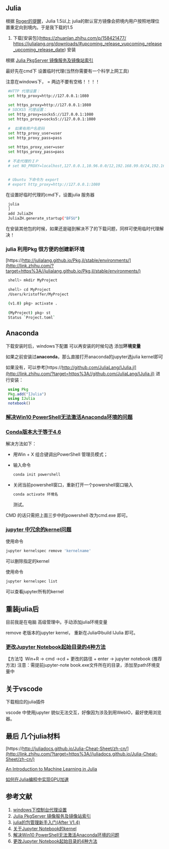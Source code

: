## **Julia**

根据 [Roger的提醒](https://zhuanlan.zhihu.com/p/157571582)，Julia 1.5以上 julia的默认官方镜像会把境内用户按照地理位置重定向到境内。于是我下载的1.5

1. 下载[安装包](https://zhuanlan.zhihu.com/p/158421477/ https://julialang.org/downloads/#upcoming_release_vupcoming_release_upcoming_release_date) 安装

根据 [Julia PkgServer 镜像服务及镜像站索引](http://link.zhihu.com/?target=https%3A//discourse.juliacn.com/t/topic/2969)

最好先在cmd下 设置临时代理(当然你需要有一个科学上网工具)

注意在windows下， = 两边不要有空格！！！！

```bash
 #HTTP 代理设置：
 set http_proxy=http://127.0.0.1:1080
 
 set https_proxy=http://127.0.0.1:1080
 # SOCKS5 代理设置：
 set http_proxy=socks5://127.0.0.1:1080
 set https_proxy=socks5://127.0.0.1:1080
 
 #  如果有用户名密码
 set http_proxy_user=user
 set http_proxy_pass=pass
 
 set https_proxy_user=user
 set https_proxy_pass=pass
 
 # 不走代理的ＩＰ
 # set NO_PROXY=localhost,127.0.0.1,10.96.0.0/12,192.168.99.0/24,192.168.39.0/24
 
 
 # Ubuntu 下命令为 export
 # export http_proxy=http://127.0.0.1:1080
```

在设置好临时代理的cmd下，设置julia 服务器

```bash
 julia
 ]
 add JuliaZH
 JuliaZH.generate_startup("BFSU")
```

在安装其他包的时候，如果还是碰到解决不了的下载问题，同样可使用临时代理解决！



### **julia 利用Pkg 很方便的创建新环境**

[https://http://julialang.github.io/Pkg.jl/stable/environments/](http://link.zhihu.com/?target=https%3A//julialang.github.io/Pkg.jl/stable/environments/)

```bash
 shell> mkdir MyProject
 
 shell> cd MyProject
 /Users/kristoffer/MyProject
 
 (v1.0) pkg> activate .
 
 (MyProject) pkg> st
 Status `Project.toml`
```

## **Anaconda**

下载安装时后，windows下配置 可以再安装的时候勾选 添加**环境变量**



如果之前安装过**anaconda**，那么直接打开anaconda的jupyter选julia kernel即可

如果没有，可以参考[https://http://github.com/JuliaLang/IJulia.jl](http://link.zhihu.com/?target=https%3A//github.com/JuliaLang/IJulia.jl) 进行安装：

```julia
 using Pkg
 Pkg.add("IJulia")
 using IJulia
 notebook()
```



### **[解决Win10 PowerShell无法激活Anaconda环境的问题](http://link.zhihu.com/?target=https%3A//www.cnblogs.com/dereen/p/ps_conda_env.html)**

### **[Conda版本大于等于4.6](http://link.zhihu.com/?target=https%3A//www.cnblogs.com/dereen/p/ps_conda_env.html%233974941405)**

解决方法如下：

- 用Win + X 组合键调出PowerShell 管理员模式；

- 输入命令

  ```powershell
  conda init powershell
  ```

  

- 关闭当前powershell窗口，重新打开一个powershell窗口输入

  ```powershell
  conda activate 环境名
  ```

  测试。

CMD 的话只需把上面三步中的powershell 改为cmd.exe 即可。



### **[jupyter 中冗余的kernel问题](https://zhuanlan.zhihu.com/p/81605893)**

使用命令

```powershell
jupyter kernelspec remove 'kernelname'
```

可以删除指定的kernel



使用命令

```powershell
jupyter kernelspec list
```

可以查看jupyter所有的kernel



## 重装julia后

目前我是在电脑 高级管理中。手动添加julia环境变量

remove 老版本的jupyter kernel， 重新在Julia中build IJulia 即可。

### **[更改Jupyter Notebook起始目录的4种方法](http://link.zhihu.com/?target=https%3A//blog.csdn.net/qq_33039859/article/details/54604533)**

【方法1】Win+R -> cmd ->cd + 更改的路径 + enter -> jupyter notebook (推荐方法) 注意：需提前jupyter-note book.exe文件所在的目录，添加至path环境变量中



## **关于vscode**

下载相应的julia插件



vscode 中使用jupyter 貌似无法交互，好像因为涉及到用WebIO，最好使用浏览器。



## **最后 几个julia材料**

[https://http://juliadocs.github.io/Julia-Cheat-Sheet/zh-cn/](http://link.zhihu.com/?target=https%3A//juliadocs.github.io/Julia-Cheat-Sheet/zh-cn/)

[An Introduction to Machine Learning in Julia](http://link.zhihu.com/?target=https%3A//juliacomputing.com/blog/2016/09/28/knn-char-recognition.html)

[如何在Julia编程中实现GPU加速](http://link.zhihu.com/?target=https%3A//www.jiqizhixin.com/articles/102903)



## **参考文献**

1. [windows下控制台代理设置](http://link.zhihu.com/?target=https%3A//www.52dzd.com/2019/07/31/windows%E4%B8%8B%E6%8E%A7%E5%88%B6%E5%8F%B0%E4%BB%A3%E7%90%86%E8%AE%BE%E7%BD%AE/)
2. [Julia PkgServer 镜像服务及镜像站索引](http://link.zhihu.com/?target=https%3A//discourse.juliacn.com/t/topic/2969)
3. [julia的包管理新手入门(After V1.4)](http://link.zhihu.com/?target=https%3A//discourse.juliacn.com/t/topic/3333)
4. [关于Jupyter Notebook的kernel](https://zhuanlan.zhihu.com/p/81605893)
5. [解决Win10 PowerShell无法激活Anaconda环境的问题](http://link.zhihu.com/?target=https%3A//www.cnblogs.com/dereen/p/ps_conda_env.html)
6. [更改Jupyter Notebook起始目录的4种方法](http://link.zhihu.com/?target=https%3A//blog.csdn.net/qq_33039859/article/details/54604533)